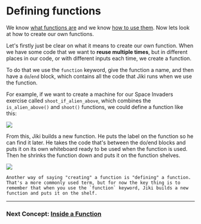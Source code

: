 # Defining functions

We know [what functions are](./functions-introduction) and we know [how to use them](./functions-using).
Now lets look at how to create our own functions.

Let's firstly just be clear on what it means to create our own function.
When we have some code that we want to **reuse multiple times**, but in different places in our code, or with different inputs each time, we create a function.

To do that we use the `function` keyword, give the function a name, and then have a `do`/`end` block, which contains all the code that Jiki runs when we use the function.

For example, if we want to create a machine for our Space Invaders exercise called `shoot_if_alien_above`, which combines the `is_alien_above()` and `shoot()` functions, we could define a function like this:

<img src="https://assets.exercism.org/bootcamp/diagrams/define-shoot-if-alien-above-1.png" class="diagram"/>

From this, Jiki builds a new function.
He puts the label on the function so he can find it later.
He takes the code that's between the do/end blocks and puts it on its own whiteboard ready to be used when the function is used.
Then he shrinks the function down and puts it on the function shelves.

<img src="https://assets.exercism.org/bootcamp/diagrams/define-shoot-if-alien-above-2.png" class="diagram"/>

```exercism/note
Another way of saying "creating" a function is "defining" a function.
That's a more commonly used term, but for now the key thing is to remember that when you use the `function` keyword, Jiki builds a new function and puts it on the shelf.
```

---

### Next Concept: [Inside a Function](./variables/functions-defining-inside-pure.md)
